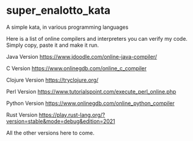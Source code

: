 # super_enalotto_kata
A simple kata, in various programming languages

Here is a list of online compilers and interpreters you can verify my code.
Simply copy, paste it and make it run.

Java Version
https://www.jdoodle.com/online-java-compiler/

C Version
https://www.onlinegdb.com/online_c_compiler

Clojure Version
https://tryclojure.org/

Perl Version
https://www.tutorialspoint.com/execute_perl_online.php

Python Version
https://www.onlinegdb.com/online_python_compiler

Rust Version
https://play.rust-lang.org/?version=stable&mode=debug&edition=2021

All the other versions here to come.
